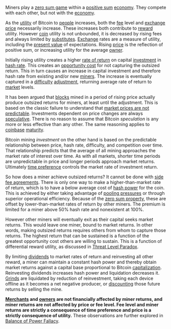 Miners play a [zero sum game](https://en.wikipedia.org/wiki/Zero-sum_game) within a [positive sum](https://en.wikipedia.org/wiki/Win-win_game) [economy](Glossary#economy). They compete with each other, but not with the [economy](Glossary#economy).

As the [utility](Glossary#utility) of Bitcoin to [people](Glossary#person) increases, both the [fee](Glossary#fee) level and [exchange](Glossary#exchange) [price](Glossary#price) necessarily increase. These increases both contribute to [reward](Glossary#reward) utility. However [coin](Glossary#coin) utility is not unbounded, it is decreased by rising fees and always limited by [substitutes](https://en.wikipedia.org/wiki/Substitute_good). [Exchange](Glossary#exchange) rates are a measure of utility, including the [present value](https://en.wikipedia.org/wiki/Present_value) of expectations. Rising [price](Glossary#price) is the reflection of positive sum, or increasing utility for the average [owner](Glossary#owner).

Initially rising utility creates a higher [rate of return](Glossary#interest) on capital [investment](Glossary#invest) in [hash rate](Glossary#hash-rate). This creates an [opportunity cost](https://en.wikipedia.org/wiki/Opportunity_cost) for not capturing the outsized return. This in turn causes an increase in capital investment and therefore hash rate from existing and/or new [miners](Glossary#miner). The increase is eventually captured in a [difficulty](Glossary#difficulty) [adjustment](Glossary#adjustment), returning average rate of return to [market](Glossary#market) levels.

It has been argued that [blocks](Glossary#block) mined in a period of rising price actually produce outsized returns for miners, at least until the adjustment. This is based on the classic failure to understand that [market prices are not predictable](https://en.wikipedia.org/wiki/Chaos_theory). Investments dependent on price changes are always [speculative](Glossary#speculation). There is no reason to assume that Bitcoin *speculation* is any more or less effective than any other. The same reasoning applies to [coinbase](Glossary#coinbase) [maturity](Glossary#maturity).

Bitcoin mining *investment* on the other hand is based on the predictable relationship between price, hash rate, difficulty, and competition over time. That relationship predicts that the average of all mining approaches the market rate of interest over time. As with all markets, shorter time periods are unpredictable in price and longer periods approach market returns. Ultimately [time preference](https://en.wikipedia.org/wiki/Time_preference) controls the market rate of investment return.

So how does a miner achieve outsized returns? It cannot be done with [side fee agreements](Side-Fee-Fallacy). There is only one way to make a higher-than-market rate of return, which is to have a below average cost of [hash power](Glossary#hash-power) for the coin. This is achieved by either taking advantage of [pooling pressures](Pooling-Pressure-Risk) or through superior operational efficiency. Because of the [zero sum property](Zero-Sum-Property), these are offset by lower-than-market rates of return by other miners. The premium is limited for a miner above 50% hash rate and nonexistent at 100%.

However other miners will eventually exit as their capital seeks market returns. This would leave one miner, bound to market returns. In other words, making outsized returns requires others from whom to capture those returns. The highest return that can be sustained is a function of the greatest opportunity cost others are willing to sustain. This is a function of differential reward utility, as discussed in [Threat Level Paradox](Threat-Level-Paradox).

By limiting [dividends](https://en.wikipedia.org/wiki/Dividend) to market rates of return and reinvesting all other reward, a miner can maintain a constant hash power and thereby obtain market returns against a capital base proportional to Bitcoin [capitalization](Glossary#capitalization). Reinvesting dividends increases hash power and liquidation decreases it. [Grinds](Glossary#grind) are liquidated by reduction of reinvestment, taking each device offline as it becomes a net negative producer, or [discounting](https://en.wikipedia.org/wiki/Present_value) those future returns by selling the mine.

**[Merchants](Glossary#merchant) and [owners](Glossary#owner) are not financially affected by miner returns, and miner returns are not affected by price or fee level. Fee level and miner returns are strictly a consequence of time preference and price is a strictly consequence of utility.** These observations are further explored in [Balance of Power Fallacy](Balance-of-Power-Fallacy).